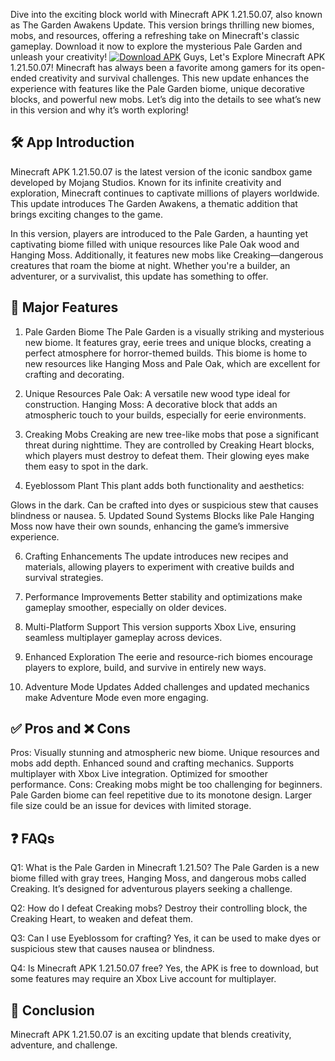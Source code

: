 Dive into the exciting block world with Minecraft APK 1.21.50.07, also known as The Garden Awakens Update. This version brings thrilling new biomes, mobs, and resources, offering a refreshing take on Minecraft's classic gameplay. Download it now to explore the mysterious Pale Garden and unleash your creativity!
[![Download APK](https://img.shields.io/badge/Download-APK-brightgreen)](https://www.profitablecpmrate.com/w5mdg2khg6?key=6b1228381a206e9cdc7c53a87b740b82)
Guys, Let's Explore Minecraft APK 1.21.50.07!
Minecraft has always been a favorite among gamers for its open-ended creativity and survival challenges. This new update enhances the experience with features like the Pale Garden biome, unique decorative blocks, and powerful new mobs. Let’s dig into the details to see what’s new in this version and why it’s worth exploring!

## 🛠 App Introduction
Minecraft APK 1.21.50.07 is the latest version of the iconic sandbox game developed by Mojang Studios. Known for its infinite creativity and exploration, Minecraft continues to captivate millions of players worldwide. This update introduces The Garden Awakens, a thematic addition that brings exciting changes to the game.

In this version, players are introduced to the Pale Garden, a haunting yet captivating biome filled with unique resources like Pale Oak wood and Hanging Moss. Additionally, it features new mobs like Creaking—dangerous creatures that roam the biome at night. Whether you're a builder, an adventurer, or a survivalist, this update has something to offer.

## 🌟 Major Features
1. Pale Garden Biome
The Pale Garden is a visually striking and mysterious new biome. It features gray, eerie trees and unique blocks, creating a perfect atmosphere for horror-themed builds. This biome is home to new resources like Hanging Moss and Pale Oak, which are excellent for crafting and decorating.

2. Unique Resources
Pale Oak: A versatile new wood type ideal for construction.
Hanging Moss: A decorative block that adds an atmospheric touch to your builds, especially for eerie environments.
3. Creaking Mobs
Creaking are new tree-like mobs that pose a significant threat during nighttime. They are controlled by Creaking Heart blocks, which players must destroy to defeat them. Their glowing eyes make them easy to spot in the dark.

4. Eyeblossom Plant
This plant adds both functionality and aesthetics:

Glows in the dark.
Can be crafted into dyes or suspicious stew that causes blindness or nausea.
5. Updated Sound Systems
Blocks like Pale Hanging Moss now have their own sounds, enhancing the game’s immersive experience.

6. Crafting Enhancements
The update introduces new recipes and materials, allowing players to experiment with creative builds and survival strategies.

7. Performance Improvements
Better stability and optimizations make gameplay smoother, especially on older devices.

8. Multi-Platform Support
This version supports Xbox Live, ensuring seamless multiplayer gameplay across devices.

9. Enhanced Exploration
The eerie and resource-rich biomes encourage players to explore, build, and survive in entirely new ways.

10. Adventure Mode Updates
Added challenges and updated mechanics make Adventure Mode even more engaging.

## ✅ Pros and ❌ Cons
Pros:
Visually stunning and atmospheric new biome.
Unique resources and mobs add depth.
Enhanced sound and crafting mechanics.
Supports multiplayer with Xbox Live integration.
Optimized for smoother performance.
Cons:
Creaking mobs might be too challenging for beginners.
Pale Garden biome can feel repetitive due to its monotone design.
Larger file size could be an issue for devices with limited storage.
## ❓ FAQs
Q1: What is the Pale Garden in Minecraft 1.21.50?
The Pale Garden is a new biome filled with gray trees, Hanging Moss, and dangerous mobs called Creaking. It’s designed for adventurous players seeking a challenge.

Q2: How do I defeat Creaking mobs?
Destroy their controlling block, the Creaking Heart, to weaken and defeat them.

Q3: Can I use Eyeblossom for crafting?
Yes, it can be used to make dyes or suspicious stew that causes nausea or blindness.

Q4: Is Minecraft APK 1.21.50.07 free?
Yes, the APK is free to download, but some features may require an Xbox Live account for multiplayer.

## 🏁 Conclusion
Minecraft APK 1.21.50.07 is an exciting update that blends creativity, adventure, and challenge. 
